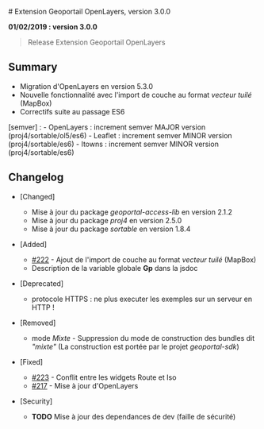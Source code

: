 # Extension Geoportail OpenLayers, version 3.0.0

**01/02/2019 : version 3.0.0**
> Release Extension Geoportail OpenLayers

## Summary

* Migration d'OpenLayers en version 5.3.0
* Nouvelle fonctionnalité avec l'import de couche au format *vecteur tuilé* (MapBox)
* Correctifs suite au passage ES6

[semver] :
    - OpenLayers : increment semver MAJOR version (proj4/sortable/ol5/es6)
    - Leaflet : increment semver MINOR version (proj4/sortable/es6)
    - Itowns : increment semver MINOR version (proj4/sortable/es6)

## Changelog

* [Changed]

    - Mise à jour du package *geoportal-access-lib* en version 2.1.2
    - Mise à jour du package *proj4* en version 2.5.0
    - Mise à jour du package *sortable* en version 1.8.4

* [Added]

    - [#222](https://github.com/IGNF/geoportal-extensions/pull/222) - Ajout de l'import de couche au format *vecteur tuilé* (MapBox)
    - Description de la variable globale **Gp** dans la jsdoc

* [Deprecated]

    - protocole HTTPS : ne plus executer les exemples sur un serveur en HTTP !

* [Removed]

    - mode *Mixte* - Suppression du mode de construction des bundles dit *"mixte"*
    (La construction est portée par le projet *geoportal-sdk*)

* [Fixed]

    - [#223](https://github.com/IGNF/geoportal-extensions/issues/223) - Conflit entre les widgets Route et Iso
    - [#217](https://github.com/IGNF/geoportal-extensions/issues/217) - Mise à jour d'OpenLayers

* [Security]

    - **TODO** Mise à jour des dependances de dev (faille de sécurité)
